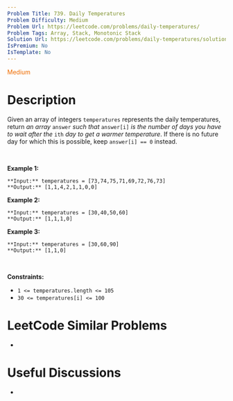 ```yaml
---
Problem Title: 739. Daily Temperatures
Problem Difficulty: Medium
Problem Url: https://leetcode.com/problems/daily-temperatures/
Problem Tags: Array, Stack, Monotonic Stack
Solution Url: https://leetcode.com/problems/daily-temperatures/solution/
IsPremium: No
IsTemplate: No
---
```


<span style="color: rgb(239, 108, 0);">Medium</span>

# Description

Given an array of integers `temperatures` represents the daily temperatures, return *an array* `answer` *such that* `answer[i]` *is the number of days you have to wait after the* `ith` *day to get a warmer temperature*. If there is no future day for which this is possible, keep `answer[i] == 0` instead.


 


**Example 1:**



```
**Input:** temperatures = [73,74,75,71,69,72,76,73]
**Output:** [1,1,4,2,1,1,0,0]

```
**Example 2:**



```
**Input:** temperatures = [30,40,50,60]
**Output:** [1,1,1,0]

```
**Example 3:**



```
**Input:** temperatures = [30,60,90]
**Output:** [1,1,0]

```

 


**Constraints:**


* `1 <= temperatures.length <= 105`
* `30 <= temperatures[i] <= 100`




# LeetCode Similar Problems

- []()

# Useful Discussions

- []()
